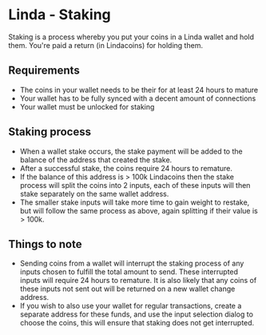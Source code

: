 # Linda - Staking
Staking is a process whereby you put your coins in a Linda wallet and hold them. You're paid a return (in Lindacoins) for holding them.

## Requirements
* The coins in your wallet needs to be their for at least 24 hours to mature
* Your wallet has to be fully synced with a decent amount of connections
* Your wallet must be unlocked for staking

## Staking process
* When a wallet stake occurs, the stake payment will be added to the balance of the address that created the stake.
* After a successful stake, the coins require 24 hours to remature.
* If the balance of this address is > 100k Lindacoins then the stake process will split the coins into 2 inputs, each of these inputs will then stake separately on the same wallet address.
* The smaller stake inputs will take more time to gain weight to restake, but will follow the same process as above, again splitting if their value is > 100k.

## Things to note
* Sending coins from a wallet will interrupt the staking process of any inputs chosen to fulfill the total amount to send. These interrupted inputs will require 24 hours to remature. It is also likely that any coins of these inputs not sent out will be returned on a new wallet change address.
* If you wish to also use your wallet for regular transactions, create a separate address for these funds, and use the input selection dialog to choose the coins, this will ensure that staking does not get interrupted.
